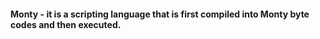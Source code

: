 ####  Monty - it is a scripting language that is first compiled into Monty byte codes and then executed.